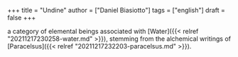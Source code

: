 +++
title = "Undine"
author = ["Daniel Biasiotto"]
tags = ["english"]
draft = false
+++

a category of elemental beings associated with [Water]({{< relref "20211217230258-water.md" >}}), stemming from the alchemical writings of [Paracelsus]({{< relref "20211217232203-paracelsus.md" >}}).